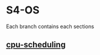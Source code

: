# S4-OS
Each branch contains each sections
## [cpu-scheduling](https://github.com/g7vind/S4-OS/blob/cpu-scheduling)
